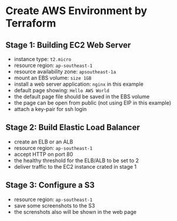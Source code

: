 # Create AWS Environment by Terraform
## Stage 1: Building EC2 Web Server
- instance type: `t2.micro`
- resource region: `ap-southeast-1`
- resource availability zone: `apsoutheast-1a`
- mount an EBS volume: `size 1GB`
- install a web server application: `nginx` in this example
- default page showing: `Hello AWS World`
- the default page file should be saved in the EBS volume
- the page can be open from public (not using EIP in this example)
- attach a key-pair for ssh login


## Stage 2: Build Elastic Load Balancer
- create an ELB or an ALB
- resource region: `ap-southeast-1`
- accept HTTP on port 80
- the healthy threshold for the ELB/ALB to be set to 2
- deliver traffic to the EC2 instance crated in stage 1


## Stage 3: Configure a S3
- resource region: `ap-southeast-1`
- save some screenshots to the S3
- the screnshots also will be shown in the web page
